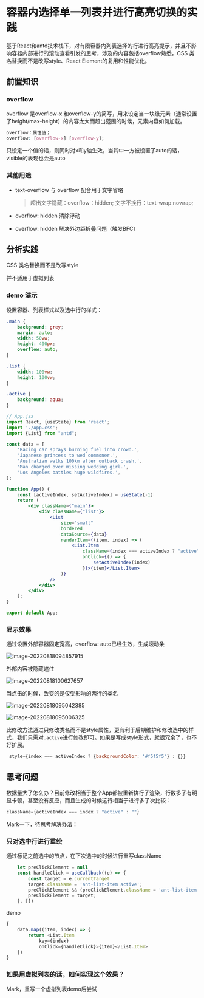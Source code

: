 # 容器内选择单一列表并进行高亮切换的实践

基于React和antd技术栈下，对有限容器内列表选择的行进行高亮提示，并且不影响容器内部进行的滚动查看引发的思考，涉及的内容包括overflow熟悉，CSS 类名替换而不是改写style、React Element的复用和性能优化。

## 前置知识

### overflow

overflow 是overflow-x 和overflow-y的简写，用来设定当一块级元素（通常设置了height/max-height）的内容太大而超出范围的时候，元素内容如何加载。

```css
overflow：属性值；
overflow: [overflow-x] [overflow-y];
```

只设定一个值的话，则同时对x和y轴生效，当其中一方被设置了auto的话，visible的表现也会是auto

### 其他用途

- text-overflow 与 overflow 配合用于文字省略

  > 超出文字隐藏：overflow：hidden;
  > 文字不换行：text-wrap:nowrap;

- overflow: hidden 清除浮动

- overflow: hidden 解决外边距折叠问题（触发BFC）

## 分析实践

CSS 类名替换而不是改写style

并不适用于虚拟列表

### demo 演示



设置容器、列表样式以及选中行的样式：

```css
.main {
    background: grey;
    margin: auto;
    width: 50vw;
    height: 400px;
    overflow: auto;
}

.list {
    width: 100vw;
    height: 100vw;
}

.active {
    background: aqua;
}
```

```jsx
// App.jsx
import React, {useState} from 'react';
import './App.css';
import {List} from "antd";

const data = [
    'Racing car sprays burning fuel into crowd.',
    'Japanese princess to wed commoner.',
    'Australian walks 100km after outback crash.',
    'Man charged over missing wedding girl.',
    'Los Angeles battles huge wildfires.',
];

function App() {
    const [activeIndex, setActiveIndex] = useState(-1)
    return (
        <div className={"main"}>
            <div className={"list"}>
                <List
                    size="small"
                    bordered
                    dataSource={data}
                    renderItem={(item, index) => (
                        <List.Item
                            className={index === activeIndex ? "active" : ""}
                            onClick={() => {
                                setActiveIndex(index)
                            }}>{item}</List.Item>
                    )}
                />
            </div>
        </div>
    );
}

export default App;
```

### 显示效果

通过设置外部容器固定宽高，overflow: auto已经生效，生成滚动条

![image-20220818094857915](https://cdn.yihuiblog.top/images/202208180948011.png)

外部内容被隐藏遮住

![image-20220818100627657](https://cdn.yihuiblog.top/images/202208181006727.png)

当点击的时候，改变的是仅受影响的两行的类名

![image-20220818095042385](https://cdn.yihuiblog.top/images/202208180950439.png)

![image-20220818095006325](https://cdn.yihuiblog.top/images/202208180950376.png)

此修改方法通过只修改类名而不是style属性，更有利于后期维护和修改选中的样式，我们只需对`.active`进行修改即可。如果是写成style形式，就很冗余了，也不好扩展。

```jsx
 style={index === activeIndex ? {backgroundColor: '#f5f5f5'} : {}}
```

## 思考问题

数据量大了怎么办？目前修改相当于整个App都被重新执行了渲染，行数多了有明显卡顿，甚至没有反应，而且生成的时候这行相当于进行多了次比较：

```js
className={activeIndex === index ? "active" : ""}
```

Mark一下，待思考解决办法：

### 只对选中行进行重绘

通过标记之前选中的节点，在下次选中的时候进行重写className

```js
    let preClickElement = null
    const handleClick = useCallback((e) => {
        const target = e.currentTarget
        target.className = 'ant-list-item active';
        preClickElement && (preClickElement.className = 'ant-list-item')
        preClickElement = target;
    }, [])
```

demo

```js
{
    data.map((item, index) => {
        return <List.Item
            key={index}
            onClick={handleClick}>{item}</List.Item>
    })
}
```

### 如果用虚拟列表的话，如何实现这个效果？

Mark，重写一个虚拟列表demo后尝试
